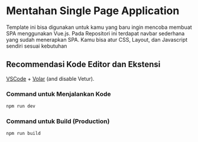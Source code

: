 # Mentahan Single Page Application 

Template ini bisa digunakan untuk kamu yang baru ingin mencoba membuat SPA menggunakan Vue.js. Pada Repositori ini terdapat navbar sederhana yang sudah menerapkan SPA. Kamu bisa atur CSS, Layout, dan Javascript sendiri sesuai kebutuhan 

## Recommendasi Kode Editor dan Ekstensi

[VSCode](https://code.visualstudio.com/) + [Volar](https://marketplace.visualstudio.com/items?itemName=Vue.volar) (and disable Vetur).


### Command untuk Menjalankan Kode

```sh
npm run dev
```

### Command untuk Build (Production)
```sh
npm run build
```
